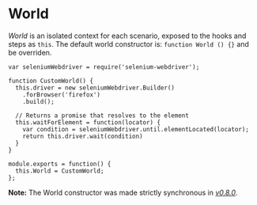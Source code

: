 # World

*World* is an isolated context for each scenario, exposed to the hooks and steps as `this`.
The default world constructor is: `function World () {}` and be overriden.

```
var seleniumWebdriver = require('selenium-webdriver');

function CustomWorld() {
  this.driver = new seleniumWebdriver.Builder()
    .forBrowser('firefox')
    .build();

  // Returns a promise that resolves to the element
  this.waitForElement = function(locator) {
    var condition = seleniumWebdriver.until.elementLocated(locator);
    return this.driver.wait(condition)
  }
}

module.exports = function() {
  this.World = CustomWorld;
};
```

**Note:** The World constructor was made strictly synchronous in *[v0.8.0](https://github.com/cucumber/cucumber-js/releases/tag/v0.8.0)*.
